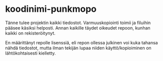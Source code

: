 # koodinimi-punkmopo

Tänne tulee projektin kaikki tiedostot. Varmuuskopiointi toimii ja filuihin pääsee käsiksi helposti. Annan kaikille täydet oikeudet repoon, kunhan kaikki on rekisteröitynyt.

En määrittänyt repolle lisenssiä, eli repon ollessa julkinen voi kuka tahansa nähdä tiedostot, mutta ilman tekijän lupaa niiden käyttö/kopioiminen on lähtökohtaisesti kielletty.
